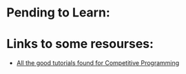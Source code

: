 # Pending to Learn:

# Links to some resourses:

   - [All the good tutorials found for Competitive Programming](https://codeforces.com/blog/entry/57282)

